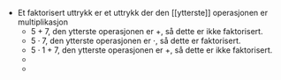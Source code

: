 - Et faktorisert uttrykk er et uttrykk der den [[ytterste]] operasjonen er multiplikasjon
	- $5+7$, den ytterste operasjonen er $+$, så dette er ikke faktorisert.
	- $5\cdot 7$, den ytterste operasjonen er $\cdot$, så dette er faktorisert.
	- $5\cdot 1 + 7$, den ytterste operasjonen er $+$, så dette er ikke faktorisert.
	-
	-